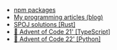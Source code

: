 - <a href="https://www.npmjs.com/~twistezo">npm packages</a>
- <a href="[https://github.com/twistezo/b](https://twistezo.github.io/blog/)">My programming articles (blog)</a>
- <a href="https://github.com/twistezo/spoj">SPOJ solutions [Rust]</a>
- <a href="https://github.com/twistezo/advent-of-code-2021">:christmas_tree: Advent of Code 21' [TypeScript]</a>
- <a href="https://github.com/twistezo/advent-of-code-2022">:christmas_tree: Advent of Code 22' [Python]</a>
